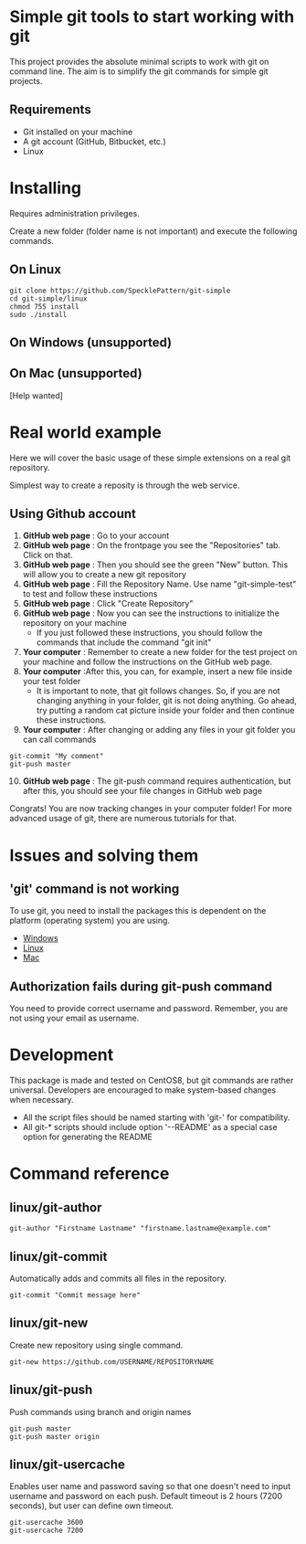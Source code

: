 # Simple git tools to start working with git

This project provides the absolute minimal scripts to work with git on command line. The aim is to simplify the git commands for simple git projects.

## Requirements

* Git installed on your machine
* A git account (GitHub, Bitbucket, etc.)
* Linux

# Installing

Requires administration privileges.

Create a new folder (folder name is not important) and execute the following commands.

## On Linux

```
git clone https://github.com/SpecklePattern/git-simple
cd git-simple/linux
chmod 755 install
sudo ./install
```

## On Windows (unsupported)

## On Mac (unsupported)

[Help wanted]

# Real world example

Here we will cover the basic usage of these simple extensions on a real git repository.

Simplest way to create a reposity is through the web service.

## Using Github account

1. **GitHub web page** : Go to your account
2. **GitHub web page** : On the frontpage you see the "Repositories" tab. Click on that.
3. **GitHub web page** : Then you should see the green "New" button. This will allow you to create a new git repository
4. **GitHub web page** : Fill the Repository Name. Use name "git-simple-test" to test and follow these instructions
5. **GitHub web page** : Click "Create Repository"
6. **GitHub web page** : Now you can see the instructions to initialize the repository on your machine
	* If you just followed these instructions, you should follow the commands that include the command "git init"
7. **Your computer** :  Remember to create a new folder for the test project on your machine and follow the instructions on the GitHub web page.
8. **Your computer** :After this, you can, for example, insert a new file inside your test folder
	* It is important to note, that git follows changes. So, if you are not changing anything in your folder, git is not doing anything. Go ahead, try putting a random cat picture inside your folder and then continue these instructions.
9. **Your computer** : After changing or adding any files in your git folder you can call commands
```
git-commit "My comment"
git-push master
```
10. **GitHub web page** : The git-push command requires authentication, but after this, you should see your file changes in GitHub web page

Congrats! You are now tracking changes in your computer folder! For more advanced usage of git, there are numerous tutorials for that.

# Issues and solving them

## 'git' command is not working

To use git, you need to install the packages this is dependent on the platform (operating system) you are using.

* [Windows](https://www.google.com/search?q=Windows+install+git)
* [Linux](https://www.google.com/search?q=linux+install+git)
* [Mac](https://www.google.com/search?q=Mac+install+git)

## Authorization fails during git-push command

You need to provide correct username and password. Remember, you are not using your email as username.

# Development

This package is made and tested on CentOS8, but git commands are rather universal. Developers are encouraged to make system-based changes when necessary.

* All the script files should be named starting with 'git-' for compatibility.
* All git-* scripts should include option '--README' as a special case option for generating the README

# Command reference
## linux/git-author
```
git-author "Firstname Lastname" "firstname.lastname@example.com"
```
## linux/git-commit
Automatically adds and commits all files in the repository.
```
git-commit "Commit message here"
```
## linux/git-new
Create new repository using single command.
```
git-new https://github.com/USERNAME/REPOSITORYNAME
```
## linux/git-push
Push commands using branch and origin names
```
git-push master
git-push master origin
```
## linux/git-usercache
Enables user name and password saving so that one doesn't need to input username and password on each push.
Default timeout is 2 hours (7200 seconds), but user can define own timeout.
```
git-usercache 3600
git-usercache 7200
```
